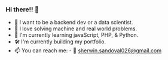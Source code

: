 ### Hi there!! 👋

- 🤵 I want to be a backend dev or a data scientist.
- 💖 I love solving machine and real world problems.
- 🌱 I'm currently learning javaScript, PHP, & Python.
- 🛠️ I'm currently building my portfolio.
- 📫 You can reach me: 
      - 📧 [sherwin.sandoval026@gmail.com](sherwin.sandoval026@gmail.com)
  
<!--
**NastyKid/NastyKid** is a ✨ _special_ ✨ repository because its `README.md` (this file) appears on your GitHub profile.

Here are some ideas to get you started:

- 🔭 I’m currently takin
- 🌱 I’m currently learning ...
- 👯 I’m looking to collaborate on ...
- 🤔 I’m looking for help with ...
- 💬 Ask me about ...
- 📫 How to reach me: ...
- 😄 Pronouns: ...
- ⚡ Fun fact: ...
-->
